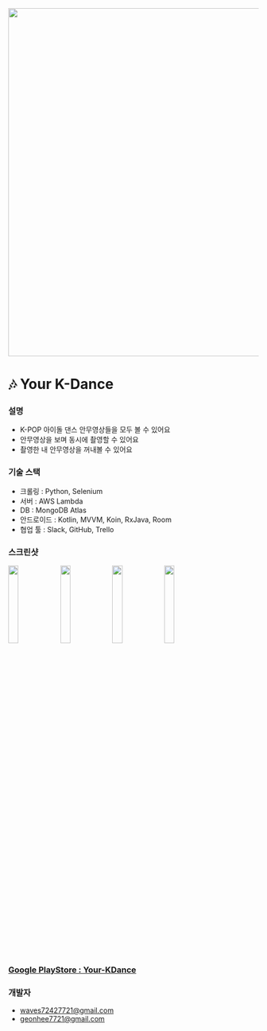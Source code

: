 
<img src="https://user-images.githubusercontent.com/76245227/110226751-1529fe80-7f35-11eb-83c1-198120bebf9e.png"  width="700">

#  :notes: Your K-Dance


### 설명
- K-POP 아이돌 댄스 안무영상들을 모두 볼 수 있어요
- 안무영상을 보며 동시에 촬영할 수 있어요
- 촬영한 내 안무영상을 꺼내볼 수 있어요


### 기술 스택
- 크롤링 : Python, Selenium
- 서버 : AWS Lambda
- DB : MongoDB Atlas
- 안드로이드 : Kotlin, MVVM, Koin, RxJava, Room
- 협업 툴 : Slack, GitHub, Trello

### 스크린샷

<img src="https://user-images.githubusercontent.com/76245227/110226973-d006cc00-7f36-11eb-9c6e-b19efc5eb754.jpeg" width="20%"> <img src="https://user-images.githubusercontent.com/76245227/110227007-152afe00-7f37-11eb-9208-e6bf3cdb520e.jpeg" width="20%"> <img src="https://user-images.githubusercontent.com/76245227/110227009-16f4c180-7f37-11eb-9cee-8942192b1ce6.jpeg" width="20%"> <img src="https://user-images.githubusercontent.com/76245227/110227002-0fcdb380-7f37-11eb-95c9-f8c95c12f8a1.jpeg" width="20%">


### [Google PlayStore : Your-KDance](https://play.google.com/store/apps/details?id=com.your.kpopdance)

### 개발자
- waves72427721@gmail.com
- geonhee7721@gmail.com
